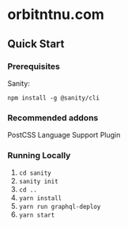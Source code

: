 # orbitntnu.com

## Quick Start

### Prerequisites

Sanity:

`npm install -g @sanity/cli`

### Recommended addons

PostCSS Language Support Plugin

### Running Locally

1. `cd sanity`
2. `sanity init`
3. `cd ..`
4. `yarn install`
5. `yarn run graphql-deploy`
6. `yarn start`
